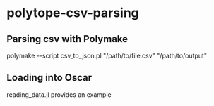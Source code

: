 # polytope-csv-parsing

## Parsing csv with Polymake
 
 polymake --script csv_to_json.pl "/path/to/file.csv" "/path/to/output"

## Loading into Oscar 

reading_data.jl provides an example

